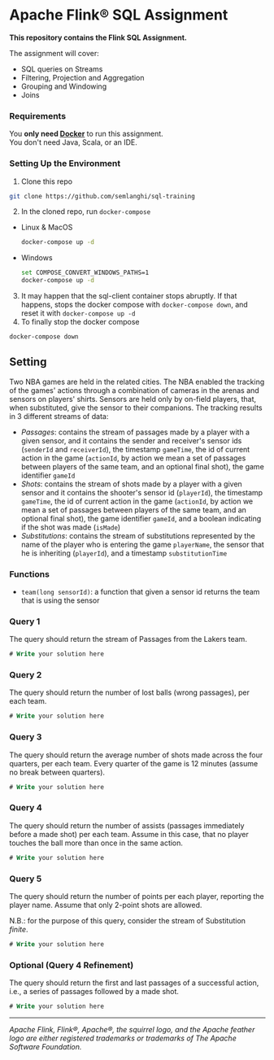 # Apache Flink® SQL Assignment


**This repository contains the Flink SQL Assignment.**

The assignment will cover:

- SQL queries on Streams
- Filtering, Projection and Aggregation
- Grouping and Windowing 
- Joins

### Requirements

You **only need [Docker](https://www.docker.com/)** to run this assignment. </br>
You don't need Java, Scala, or an IDE.

### Setting Up the Environment 

1. Clone this repo 
  ```bash
  git clone https://github.com/semlanghi/sql-training
  ```
2. In the cloned repo, run `docker-compose`
- Linux & MacOS
  ```bash
  docker-compose up -d
  ```
- Windows
  ```bash
  set COMPOSE_CONVERT_WINDOWS_PATHS=1
  docker-compose up -d
  ```
3. It may happen that the sql-client container stops abruptly. If that happens, stops the docker compose with `docker-compose down`, and reset it with `docker-compose up -d`
4. To finally stop the docker compose
  ```bash 
  docker-compose down
  ```
  
## Setting

Two NBA games are held in the related cities. The NBA enabled the tracking of the games' actions through a combination of cameras in the arenas and sensors on players' shirts. Sensors are held only by on-field players, that, when substituted, give the sensor to their companions. The tracking results in 3 different streams of data:

- _Passages_: contains the stream of passages made by a player with a given sensor, and it contains the sender and receiver's sensor ids (`senderId` and `receiverId`), the timestamp `gameTime`, the id of current action in the game (`actionId`, by action we mean a set of passages between players of the same team, and an optional final shot), the game identifier `gameId`
- _Shots_: contains the stream of shots made by a player with a given sensor and it contains the shooter's sensor id (`playerId`), the timestamp `gameTime`, the id of current action in the game (`actionId`, by action we mean a set of passages between players of the same team, and an optional final shot), the game identifier `gameId`, and a boolean indicating if the shot was made (`isMade`)
- _Substitutions_: contains the stream of substitutions represented by the name of the player who is entering the game `playerName`, the sensor that he is inheriting (`playerId`), and a timestamp `substitutionTime` 


### Functions

- `team(long sensorId)`: a function that given a sensor id returns the team that is using the sensor 

### Query 1

The query should return the stream of Passages from the Lakers team. 

```sql
# Write your solution here
```

### Query 2

The query should return the number of lost balls (wrong passages), per each team. 

```sql
# Write your solution here
```

### Query 3 

The query should return the average number of shots made across the four quarters, per each team. Every quarter of the game is 12 minutes (assume no break between quarters). 

```sql
# Write your solution here
```

### Query 4 

The query should return the number of assists (passages immediately before a made shot) per each team. Assume in this case, that no player touches the ball more than once in the same action. 

```sql
# Write your solution here
```

### Query 5

The query should return the number of points per each player, reporting the player name. Assume that only 2-point shots are allowed.

N.B.: for the purpose of this query, consider the stream of Substitution *finite*.

```sql
# Write your solution here
```

### Optional (Query 4 Refinement)

The query should return the first and last passages of a successful action, i.e., a series of passages followed by a made shot. 

```sql
# Write your solution here
```



----

*Apache Flink, Flink®, Apache®, the squirrel logo, and the Apache feather logo are either registered trademarks or trademarks of The Apache Software Foundation.*
